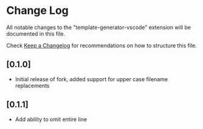 # Change Log
All notable changes to the "template-generator-vscode" extension will be documented in this file.

Check [Keep a Changelog](http://keepachangelog.com/) for recommendations on how to structure this file.

## [0.1.0]
- Initial release of fork, added support for upper case filename replacements

## [0.1.1]
- Add ability to omit entire line
